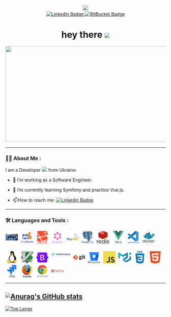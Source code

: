 <div id="header" align="center">
  <img src="https://media.giphy.com/media/gjrYDwbjnK8x36xZIO/giphy.gif" width="200"/>
  <div id="badges">
  <a href="https://www.linkedin.com/in/sergiy-puzikov-93b362208/">
    <img src="https://img.shields.io/badge/LinkedIn-blue?style=for-the-badge&logo=linkedin&logoColor=white" alt="LinkedIn Badge"/>
  </a>
  <a href="https://bitbucket.org/seriyyah/">
    <img src="https://img.shields.io/badge/BitBucket-gray?style=for-the-badge&logo=bitbucket&logoColor=blue" alt="BitBucket Badge"/>
  </a>
</div>
  <h1>
  hey there
  <img src="https://media.giphy.com/media/hvRJCLFzcasrR4ia7z/giphy.gif" width="30px"/>
</h1>
</div>
<div align="center">
  <img src="https://media.giphy.com/media/dWesBcTLavkZuG35MI/giphy.gif" width="600" height="300"/>
</div>


---

### :man_technologist: About Me :
I am a Developer <img src="https://media.giphy.com/media/WUlplcMpOCEmTGBtBW/giphy.gif" width="30"> from Ukraine.
- :telescope: I’m working as a Software Engineer.

- :seedling: I’m currently learning Symfony and practice Vue.js.

- :mailbox:How to reach me: [![Linkedin Badge](https://img.shields.io/badge/-LinkedIn-blue?style=flat&logo=Linkedin&logoColor=white)](https://www.linkedin.com/in/sergiy-puzikov-93b362208/)

---

### :hammer_and_wrench: Languages and Tools :
<div dir="auto">
 <img src="https://github.com/devicons/devicon/raw/master/icons/php/php-original.svg" title="PHP" alt="PHP" width="40" height="40" style="max-width: 100%;">&nbsp;
 <img src="https://github.com/devicons/devicon/raw/master/icons/phpstorm/phpstorm-original-wordmark.svg" title="PhpStorm" alt="PhpStorm" width="40" height="40" style="max-width: 100%;">&nbsp;
  <img src="https://github.com/devicons/devicon/raw/master/icons/laravel/laravel-plain-wordmark.svg" title="Laravel" alt="Laravel" width="40" height="40" style="max-width: 100%;">&nbsp;
  <img src="https://github.com/devicons/devicon/raw/master/icons/graphql/graphql-plain-wordmark.svg" title="GraphQL" alt="GraphQL" width="40" height="40" style="max-width: 100%;">&nbsp;
  <img src="https://github.com/devicons/devicon/raw/master/icons/mysql/mysql-original-wordmark.svg" title="MySQL" alt="MySQL" width="40" height="40" style="max-width: 100%;">&nbsp;
  <img src="https://github.com/devicons/devicon/raw/master/icons/postgresql/postgresql-original-wordmark.svg" title="PostgreSQL" alt="PostgreSQL" width="40" height="40" style="max-width: 100%;">&nbsp;
  <img src="https://github.com/devicons/devicon/raw/master/icons/redis/redis-original-wordmark.svg" title="Redis" alt="Redis" width="40" height="40" style="max-width: 100%;">&nbsp;
 <img src="https://github.com/devicons/devicon/raw/master/icons/vuejs/vuejs-original-wordmark.svg" title="Vue" alt="Vue" width="40" height="40" style="max-width: 100%;">&nbsp;
  <img src="https://github.com/devicons/devicon/raw/master/icons/vscode/vscode-original-wordmark.svg" title="VSCode" alt="VSCode" width="40" height="40" style="max-width: 100%;">&nbsp;
  <img src="https://github.com/devicons/devicon/raw/master/icons/docker/docker-original-wordmark.svg" title="Docker" alt="Docker" width="40" height="40" style="max-width: 100%;">&nbsp;
  <img src="https://github.com/devicons/devicon/raw/master/icons/linux/linux-original.svg" title="Linux" alt="Linux" width="40" height="40" style="max-width: 100%;">&nbsp;
  <img src="https://github.com/devicons/devicon/raw/master/icons/vim/vim-original.svg" title="Vim" alt="Vim" width="40" height="40" style="max-width: 100%;">&nbsp;
  <img src="https://github.com/devicons/devicon/raw/master/icons/bootstrap/bootstrap-original.svg" title="Bootstrap" alt="Bootstrap" width="40" height="40" style="max-width: 100%;">&nbsp;
  <img src="https://github.com/devicons/devicon/raw/master/icons/tailwindcss/tailwindcss-original-wordmark.svg" title="Tailwind CSS" alt="Tailwind CSS" width="60" height="60" style="max-width: 100%;">&nbsp;
  <img src="https://github.com/devicons/devicon/raw/master/icons/git/git-original-wordmark.svg" title="Git" width="40" height="40" style="max-width: 100%;">&nbsp;
  <img src="https://github.com/devicons/devicon/raw/master/icons/bitbucket/bitbucket-original-wordmark.svg" title="Bitbucket" alt="Bitbucket" width="40" height="40" style="max-width: 100%;">&nbsp;
    <img src="https://github.com/devicons/devicon/raw/master/icons/javascript/javascript-original.svg" title="JavaScript" alt="JavaScript" width="40" height="40" style="max-width: 100%;">&nbsp;
    <img src="https://github.com/devicons/devicon/raw/master/icons/materialui/materialui-original.svg" title="Material UI" alt="Material UI" width="40" height="40" style="max-width: 100%;">&nbsp;
  <img src="https://github.com/devicons/devicon/raw/master/icons/css3/css3-plain-wordmark.svg" title="CSS3" alt="CSS" width="40" height="40" style="max-width: 100%;"></a>&nbsp;
  <img src="https://github.com/devicons/devicon/raw/master/icons/html5/html5-original.svg" title="HTML5" alt="HTML" width="40" height="40" style="max-width: 100%;">&nbsp;
  <img src="https://github.com/devicons/devicon/raw/master/icons/jira/jira-original-wordmark.svg" title="Jira" alt="Jira" width="40" height="40" style="max-width: 100%;">&nbsp;
  <img src="https://github.com/devicons/devicon/raw/master/icons/firefox/firefox-original-wordmark.svg" title="Firefox" alt="Firefox" width="40" height="40" style="max-width: 100%;">&nbsp;
  <img src="https://github.com/devicons/devicon/raw/master/icons/chrome/chrome-original-wordmark.svg" title="Chrome" alt="Chrome" width="40" height="40" style="max-width: 100%;">&nbsp;
  <img src="https://github.com/devicons/devicon/raw/master/icons/filezilla/filezilla-plain-wordmark.svg" title="FileZilla" alt="FileZilla" width="40" height="40" style="max-width: 100%;">&nbsp;
</div>

---
[![Anurag's GitHub stats](https://github-readme-stats.vercel.app/api?username=seriyyah)](https://github.com/anuraghazra/github-readme-stats)
---
[![Top Langs](https://github-readme-stats.vercel.app/api/top-langs/?username=seriyyah)](https://github.com/anuraghazra/github-readme-stats)
<!--
**seriyyah/seriyyah** is a ✨ _special_ ✨ repository because its `README.md` (this file) appears on your GitHub profile.

Here are some ideas to get you started:

- 🔭 I’m currently working on ...
- 🌱 I’m currently learning ...
- 👯 I’m looking to collaborate on ...
- 🤔 I’m looking for help with ...
- 💬 Ask me about ...
- 📫 How to reach me: ...
- 😄 Pronouns: ...
- ⚡ Fun fact: ...
-->
